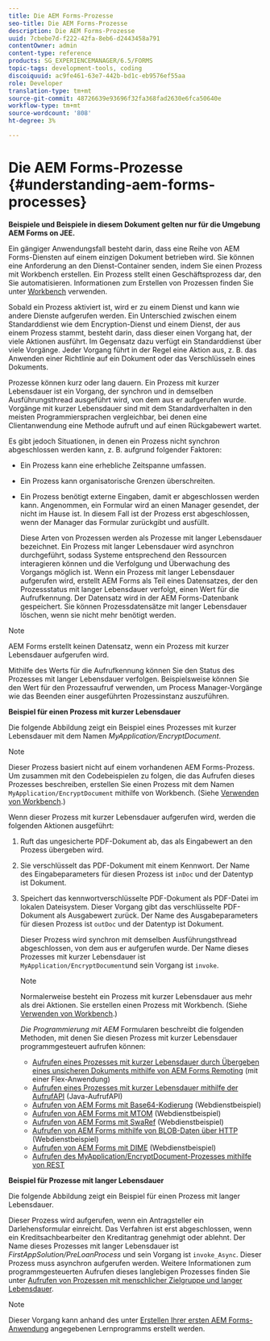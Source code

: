 ```yaml
---
title: Die AEM Forms-Prozesse
seo-title: Die AEM Forms-Prozesse
description: Die AEM Forms-Prozesse
uuid: 7cbebe7d-f222-42fa-8eb6-d2443458a791
contentOwner: admin
content-type: reference
products: SG_EXPERIENCEMANAGER/6.5/FORMS
topic-tags: development-tools, coding
discoiquuid: ac9fe461-63e7-442b-bd1c-eb9576ef55aa
role: Developer
translation-type: tm+mt
source-git-commit: 48726639e93696f32fa368fad2630e6fca50640e
workflow-type: tm+mt
source-wordcount: '808'
ht-degree: 3%

---
```



# Die AEM Forms-Prozesse {#understanding-aem-forms-processes}

**Beispiele und Beispiele in diesem Dokument gelten nur für die Umgebung AEM Forms on JEE.**

Ein gängiger Anwendungsfall besteht darin, dass eine Reihe von AEM Forms-Diensten auf einem einzigen Dokument betrieben wird. Sie können eine Anforderung an den Dienst-Container senden, indem Sie einen Prozess mit Workbench erstellen. Ein Prozess stellt einen Geschäftsprozess dar, den Sie automatisieren. Informationen zum Erstellen von Prozessen finden Sie unter [Workbench](https://www.adobe.com/go/learn_aemforms_workbench_63) verwenden.

Sobald ein Prozess aktiviert ist, wird er zu einem Dienst und kann wie andere Dienste aufgerufen werden. Ein Unterschied zwischen einem Standarddienst wie dem Encryption-Dienst und einem Dienst, der aus einem Prozess stammt, besteht darin, dass dieser einen Vorgang hat, der viele Aktionen ausführt. Im Gegensatz dazu verfügt ein Standarddienst über viele Vorgänge. Jeder Vorgang führt in der Regel eine Aktion aus, z. B. das Anwenden einer Richtlinie auf ein Dokument oder das Verschlüsseln eines Dokuments.

Prozesse können kurz oder lang dauern. Ein Prozess mit kurzer Lebensdauer ist ein Vorgang, der synchron und in demselben Ausführungsthread ausgeführt wird, von dem aus er aufgerufen wurde. Vorgänge mit kurzer Lebensdauer sind mit dem Standardverhalten in den meisten Programmiersprachen vergleichbar, bei denen eine Clientanwendung eine Methode aufruft und auf einen Rückgabewert wartet.

Es gibt jedoch Situationen, in denen ein Prozess nicht synchron abgeschlossen werden kann, z. B. aufgrund folgender Faktoren:

* Ein Prozess kann eine erhebliche Zeitspanne umfassen.
* Ein Prozess kann organisatorische Grenzen überschreiten.
* Ein Prozess benötigt externe Eingaben, damit er abgeschlossen werden kann. Angenommen, ein Formular wird an einen Manager gesendet, der nicht im Hause ist. In diesem Fall ist der Prozess erst abgeschlossen, wenn der Manager das Formular zurückgibt und ausfüllt.

   Diese Arten von Prozessen werden als Prozesse mit langer Lebensdauer bezeichnet. Ein Prozess mit langer Lebensdauer wird asynchron durchgeführt, sodass Systeme entsprechend den Ressourcen interagieren können und die Verfolgung und Überwachung des Vorgangs möglich ist. Wenn ein Prozess mit langer Lebensdauer aufgerufen wird, erstellt AEM Forms als Teil eines Datensatzes, der den Prozessstatus mit langer Lebensdauer verfolgt, einen Wert für die Aufrufkennung. Der Datensatz wird in der AEM Forms-Datenbank gespeichert. Sie können Prozessdatensätze mit langer Lebensdauer löschen, wenn sie nicht mehr benötigt werden.

>[!NOTE]
>
>AEM Forms erstellt keinen Datensatz, wenn ein Prozess mit kurzer Lebensdauer aufgerufen wird.

Mithilfe des Werts für die Aufrufkennung können Sie den Status des Prozesses mit langer Lebensdauer verfolgen. Beispielsweise können Sie den Wert für den Prozessaufruf verwenden, um Process Manager-Vorgänge wie das Beenden einer ausgeführten Prozessinstanz auszuführen.

**Beispiel für einen Prozess mit kurzer Lebensdauer**

Die folgende Abbildung zeigt ein Beispiel eines Prozesses mit kurzer Lebensdauer mit dem Namen *MyApplication/EncryptDocument*.

>[!NOTE]
>
>Dieser Prozess basiert nicht auf einem vorhandenen AEM Forms-Prozess. Um zusammen mit den Codebeispielen zu folgen, die das Aufrufen dieses Prozesses beschreiben, erstellen Sie einen Prozess mit dem Namen `MyApplication/EncryptDocument` mithilfe von Workbench. (Siehe [Verwenden von Workbench](https://www.adobe.com/go/learn_aemforms_workbench_63).)

Wenn dieser Prozess mit kurzer Lebensdauer aufgerufen wird, werden die folgenden Aktionen ausgeführt:

1. Ruft das ungesicherte PDF-Dokument ab, das als Eingabewert an den Prozess übergeben wird.
1. Sie verschlüsselt das PDF-Dokument mit einem Kennwort. Der Name des Eingabeparameters für diesen Prozess ist `inDoc` und der Datentyp ist Dokument.
1. Speichert das kennwortverschlüsselte PDF-Dokument als PDF-Datei im lokalen Dateisystem. Dieser Vorgang gibt das verschlüsselte PDF-Dokument als Ausgabewert zurück. Der Name des Ausgabeparameters für diesen Prozess ist `outDoc` und der Datentyp ist Dokument.

   Dieser Prozess wird synchron mit demselben Ausführungsthread abgeschlossen, von dem aus er aufgerufen wurde. Der Name dieses Prozesses mit kurzer Lebensdauer ist `MyApplication/EncryptDocument`und sein Vorgang ist `invoke`.

   >[!NOTE]
   >
   >Normalerweise besteht ein Prozess mit kurzer Lebensdauer aus mehr als drei Aktionen. Sie erstellen einen Prozess mit Workbench. (Siehe [Verwenden von Workbench](https://www.adobe.com/go/learn_aemforms_workbench_63).)

   *Die Programmierung mit AEM* Formularen beschreibt die folgenden Methoden, mit denen Sie diesen Prozess mit kurzer Lebensdauer programmgesteuert aufrufen können:

   * [Aufrufen eines Prozesses mit kurzer Lebensdauer durch Übergeben eines unsicheren Dokuments mithilfe von AEM Forms Remoting](/help/forms/developing/invoking-aem-forms-using-remoting.md#invoking-a-short-lived-process-by-passing-an-unsecure-document-using-remoting)  (mit einer Flex-Anwendung)
   * [Aufrufen eines Prozesses mit kurzer Lebensdauer mithilfe der AufrufAPI](/help/forms/developing/invoking-aem-forms-using-java.md#invoking-a-short-lived-process-using-the-invocation-api) (Java-AufrufAPI)
   * [Aufrufen von AEM Forms mit Base64-Kodierung](/help/forms/developing/invoking-aem-forms-using-web.md#invoking-aem-forms-using-base64-encoding)  (Webdienstbeispiel)
   * [Aufrufen von AEM Forms mit MTOM](/help/forms/developing/invoking-aem-forms-using-web.md#invoking-aem-forms-using-mtom)  (Webdienstbeispiel)
   * [Aufrufen von AEM Forms mit SwaRef](/help/forms/developing/invoking-aem-forms-using-web.md#invoking-aem-forms-using-swaref)  (Webdienstbeispiel)
   * [Aufrufen von AEM Forms mithilfe von BLOB-Daten über HTTP](/help/forms/developing/invoking-aem-forms-using-web.md#invoking-aem-forms-using-blob-data-over-http)  (Webdienstbeispiel)
   * [Aufrufen von AEM Forms mit DIME](/help/forms/developing/invoking-aem-forms-using-web.md#invoking-aem-forms-using-dime)  (Webdienstbeispiel)
   * [Aufrufen des MyApplication/EncryptDocument-Prozesses mithilfe von REST](/help/forms/developing/invoking-aem-forms-using-rest.md)

**Beispiel für Prozesse mit langer Lebensdauer**

Die folgende Abbildung zeigt ein Beispiel für einen Prozess mit langer Lebensdauer.

Dieser Prozess wird aufgerufen, wenn ein Antragsteller ein Darlehensformular einreicht. Das Verfahren ist erst abgeschlossen, wenn ein Kreditsachbearbeiter den Kreditantrag genehmigt oder ablehnt. Der Name dieses Prozesses mit langer Lebensdauer ist *FirstAppSolution/PreLoanProcess* und sein Vorgang ist `invoke_Async`. Dieser Prozess muss asynchron aufgerufen werden. Weitere Informationen zum programmgesteuerten Aufrufen dieses langlebigen Prozesses finden Sie unter [Aufrufen von Prozessen mit menschlicher Zielgruppe und langer Lebensdauer](/help/forms/developing/invoking-human-centric-long-lived.md#invoking-human-centric-long-lived-processes).

>[!NOTE]
>
>Dieser Vorgang kann anhand des unter [Erstellen Ihrer ersten AEM Forms-Anwendung](https://www.adobe.com/go/learn_aemforms_firstapp_ds_63) angegebenen Lernprogramms erstellt werden.